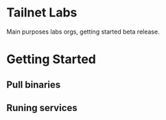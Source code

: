 # Tailnet Labs
Main purposes labs orgs, getting started beta release.

# Getting Started
## Pull binaries
## Runing services
